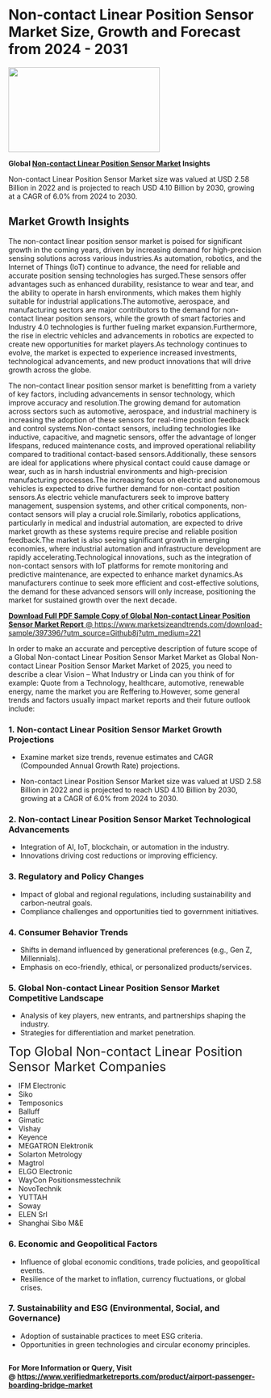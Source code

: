 <H1>Non-contact Linear Position Sensor Market Size, Growth and Forecast from 2024 - 2031</H1><img class="aligncenter size-medium wp-image-584254" src="https://thirdeyenews.in/wp-content/uploads/2024/09/Global-Market-Research-300x168.jpeg" alt="" width="300" height="168" /><p><strong>Global&nbsp;<a href="https://www.marketsizeandtrends.com/download-sample/397396/?utm_source=Github8j?utm_medium=221">Non-contact Linear Position Sensor Market</a> Insights</strong></p><p>Non-contact Linear Position Sensor Market size was valued at USD 2.58 Billion in 2022 and is projected to reach USD 4.10 Billion by 2030, growing at a CAGR of 6.0% from 2024 to 2030.</p><p><h2>Market Growth Insights</h2> <p>The non-contact linear position sensor market is poised for significant growth in the coming years, driven by increasing demand for high-precision sensing solutions across various industries.As automation, robotics, and the Internet of Things (IoT) continue to advance, the need for reliable and accurate position sensing technologies has surged.These sensors offer advantages such as enhanced durability, resistance to wear and tear, and the ability to operate in harsh environments, which makes them highly suitable for industrial applications.The automotive, aerospace, and manufacturing sectors are major contributors to the demand for non-contact linear position sensors, while the growth of smart factories and Industry 4.0 technologies is further fueling market expansion.Furthermore, the rise in electric vehicles and advancements in robotics are expected to create new opportunities for market players.As technology continues to evolve, the market is expected to experience increased investments, technological advancements, and new product innovations that will drive growth across the globe.</p> <p><a href="your-link-here" target="_blank"></a></p> <p>The non-contact linear position sensor market is benefitting from a variety of key factors, including advancements in sensor technology, which improve accuracy and resolution.The growing demand for automation across sectors such as automotive, aerospace, and industrial machinery is increasing the adoption of these sensors for real-time position feedback and control systems.Non-contact sensors, including technologies like inductive, capacitive, and magnetic sensors, offer the advantage of longer lifespans, reduced maintenance costs, and improved operational reliability compared to traditional contact-based sensors.Additionally, these sensors are ideal for applications where physical contact could cause damage or wear, such as in harsh industrial environments and high-precision manufacturing processes.The increasing focus on electric and autonomous vehicles is expected to drive further demand for non-contact position sensors.As electric vehicle manufacturers seek to improve battery management, suspension systems, and other critical components, non-contact sensors will play a crucial role.Similarly, robotics applications, particularly in medical and industrial automation, are expected to drive market growth as these systems require precise and reliable position feedback.The market is also seeing significant growth in emerging economies, where industrial automation and infrastructure development are rapidly accelerating.Technological innovations, such as the integration of non-contact sensors with IoT platforms for remote monitoring and predictive maintenance, are expected to enhance market dynamics.As manufacturers continue to seek more efficient and cost-effective solutions, the demand for these advanced sensors will only increase, positioning the market for sustained growth over the next decade.</p> <p><a href="your-link-here" target="_blank"></p><p><span class=""><strong>Download Full PDF Sample Copy of Global Non-contact Linear Position Sensor Market Report</strong> @ <a href="https://www.marketsizeandtrends.com/download-sample/397396/?utm_source=Github8j?utm_medium=221" target="_blank">https://www.marketsizeandtrends.com/download-sample/397396/?utm_source=Github8j?utm_medium=221</a></span></p><p>In order to make an accurate and perceptive description of future scope of a Global&nbsp;Non-contact Linear Position Sensor Market Market as Global&nbsp;Non-contact Linear Position Sensor Market Market of 2025, you need to describe a clear Vision &ndash; What Industry or Linda can you think of for example: Quote from a Technology, healthcare, automotive, renewable energy, name the market you are Reffering to.However, some general trends and factors usually impact market reports and their future outlook include:</p><h3>1.&nbsp;<strong>Non-contact Linear Position Sensor Market Growth Projections</strong></h3><ul><li>Examine market size trends, revenue estimates and CAGR (Compounded Annual Growth Rate) projections.</li><li><p>Non-contact Linear Position Sensor Market size was valued at USD 2.58 Billion in 2022 and is projected to reach USD 4.10 Billion by 2030, growing at a CAGR of 6.0% from 2024 to 2030.</p></li></ul><h3>2.&nbsp;<strong>Non-contact Linear Position Sensor Market Technological Advancements</strong></h3><ul><li>Integration of AI, IoT, blockchain, or automation in the industry.</li><li>Innovations driving cost reductions or improving efficiency.</li></ul><h3>3.&nbsp;<strong>Regulatory and Policy Changes</strong></h3><ul><li>Impact of global and regional regulations, including sustainability and carbon-neutral goals.</li><li>Compliance challenges and opportunities tied to government initiatives.</li></ul><h3>4.&nbsp;<strong>Consumer Behavior Trends</strong></h3><ul><li>Shifts in demand influenced by generational preferences (e.g., Gen Z, Millennials).</li><li>Emphasis on eco-friendly, ethical, or personalized products/services.</li></ul><h3>5.&nbsp;<strong>Global Non-contact Linear Position Sensor Market Competitive Landscape</strong></h3><ul><li>Analysis of key players, new entrants, and partnerships shaping the industry.</li><li>Strategies for differentiation and market penetration.</li></ul><p data-pm-slice="1 1 []"><span style="color: inherit; font-family: inherit; font-size: 25px;">Top Global Non-contact Linear Position Sensor Market Companies</span></p><div class="" data-test-id=""><p><li>IFM Electronic</li><li> Siko</li><li> Temposonics</li><li> Balluff</li><li> Gimatic</li><li> Vishay</li><li> Keyence</li><li> MEGATRON Elektronik</li><li> Solarton Metrology</li><li> Magtrol</li><li> ELGO Electronic</li><li> WayCon Positionsmesstechnik</li><li> NovoTechnik</li><li> YUTTAH</li><li> Soway</li><li> ELEN Srl</li><li> Shanghai Sibo M&E</li></p></div><h3>6.&nbsp;<strong>Economic and Geopolitical Factors</strong></h3><ul><li>Influence of global economic conditions, trade policies, and geopolitical events.</li><li>Resilience of the market to inflation, currency fluctuations, or global crises.</li></ul><h3>7.&nbsp;<strong>Sustainability and ESG (Environmental, Social, and Governance)</strong></h3><ul><li>Adoption of sustainable practices to meet ESG criteria.</li><li>Opportunities in green technologies and circular economy principles.</li></ul><h2><strong style="font-size: 14px;">For More Information or Query, Visit @&nbsp;</strong><a style="background-color: #ffffff; font-size: 14px;" href="https://www.marketsizeandtrends.com/report/non-contact-linear-position-sensor-market/" target="_blank">https://www.verifiedmarketreports.com/product/airport-passenger-boarding-bridge-market</a></h2>